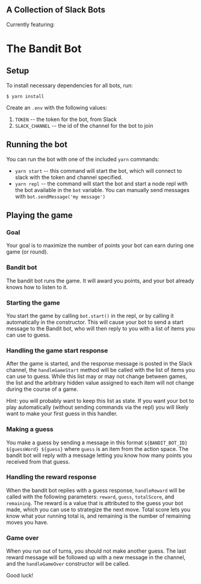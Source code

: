 A Collection of Slack Bots
-----------

Currently featuring:
# The Bandit Bot

## Setup

To install necessary dependencies for all bots, run:

    $ yarn install

Create an `.env` with the following values:

1. `TOKEN` -- the token for the bot, from Slack
1. `SLACK_CHANNEL` -- the id of the channel for the bot to join

## Running the bot

You can run the bot with one of the included `yarn` commands:

* `yarn start` -- this command will start the bot, which will connect to slack with the token and channel specified.
* `yarn repl` -- the command will start the bot and start a node repl with the bot available in the `bot` variable. You can manually send messages with `bot.sendMessage('my message')`

## Playing the game

### Goal
Your goal is to maximize the number of points your bot can earn during one game (or round).

### Bandit bot
The bandit bot runs the game. It will award you points, and your bot already knows how to listen to it.

### Starting the game
You start the game by calling `bot.start()` in the repl, or by calling it automatically in the constructor. This will cause your bot to send a start message to the Bandit bot, who will then reply to you with a list of items you can use to guess.

### Handling the game start response
After the game is started, and the response message is posted in the Slack channel, the `handleGameStart` method will be called with the list of items you can use to guess. While this list may or may not change between games, the list and the arbitrary hidden value assigned to each item will not change during the course of a game.

Hint: you will probably want to keep this list as state. If you want your bot to play automatically (without sending commands via the repl) you will likely want to make your first guess in this handler.

### Making a guess
You make a guess by sending a message in this format `${BANDIT_BOT_ID} ${guessWord} ${guess}` where `guess` is an item from the action space. The bandit bot will reply with a message letting you know how many points you received from that guess.

### Handling the reward response
When the bandit bot replies with a guess response, `handleReward` will be called with the following parameters: `reward`, `guess`, `totalScore`, and `remaining`. The reward is a value that is attributed to the guess your bot made, which you can use to strategize the next move. Total score lets you know what your running total is, and remaining is the number of remaining moves you have.

### Game over
When you run out of turns, you should not make another guess. The last reward message will be followed up with a new message in the channel, and the `handleGameOver` constructor will be called.

Good luck!

